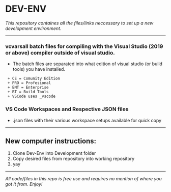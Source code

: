 # DEV-ENV

*This repository containes all the files/links neccessary to set up a new development environment.*

---

   ### vcvarsall batch files for compiling with the Visual Studio (2019 or above) compiler outside of visual studio.

  - The batch files are separated into what edition of visual studio (or build tools) you have installed.

   ```
    + CE = Comunity Edition
    + PRO = Profesional
    + ENT = Enterprise
    + BT = Build Tools
    + VSCode uses _vscode
  ```
  ###  VS Code Workspaces and Respective JSON files
  - .json files with their various workspace setups available for quick copy
---
## New computer instructions:

1. Clone Dev-Env into Development folder
2. Copy desired files from repository into working repository
3. yay


---

_All code/files in this repo is free use and requires no mention of where you got it from. Enjoy!_
